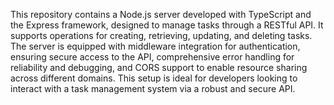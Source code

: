 This repository contains a Node.js server developed with TypeScript and the Express framework, designed to manage tasks through a RESTful API. It supports operations for creating, retrieving, updating, and deleting tasks. The server is equipped with middleware integration for authentication, ensuring secure access to the API, comprehensive error handling for reliability and debugging, and CORS support to enable resource sharing across different domains. This setup is ideal for developers looking to interact with a task management system via a robust and secure API.